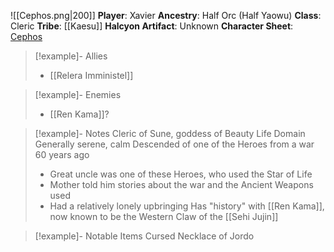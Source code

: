 ![[Cephos.png|200]]
**Player**: Xavier
**Ancestry**: Half Orc (Half Yaowu)
**Class**: Cleric
**Tribe**: [[Kaesu]]
**Halcyon Artifact**: Unknown
**Character Sheet**: [Cephos](https://www.dndbeyond.com/characters/83179254)

> [!example]- Allies
> - [[Relera Imministel]]

> [!example]- Enemies
> - [[Ren Kama]]?

> [!example]- Notes
> Cleric of Sune, goddess of Beauty
> Life Domain
> Generally serene, calm
> Descended of one of the Heroes from a war 60 years ago
> - Great uncle was one of these Heroes, who used the Star of Life
> - Mother told him stories about the war and the Ancient Weapons used
> - Had a relatively lonely upbringing
> Has "history" with [[Ren Kama]], now known to be the Western Claw of the [[Sehi Jujin]]
 
> [!example]- Notable Items
> Cursed Necklace of Jordo